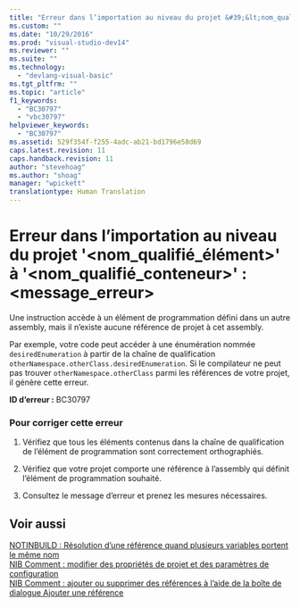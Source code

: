 ```yaml
---
title: "Erreur dans l’importation au niveau du projet &#39;&lt;nom_qualifi&#233;_&#233;l&#233;ment&gt;&#39; &#224; &#39;&lt;nom_qualifi&#233;_conteneur&gt;&#39;&#160;: &lt;message_erreur&gt; | Microsoft Docs"
ms.custom: ""
ms.date: "10/29/2016"
ms.prod: "visual-studio-dev14"
ms.reviewer: ""
ms.suite: ""
ms.technology: 
  - "devlang-visual-basic"
ms.tgt_pltfrm: ""
ms.topic: "article"
f1_keywords: 
  - "BC30797"
  - "vbc30797"
helpviewer_keywords: 
  - "BC30797"
ms.assetid: 529f354f-f255-4adc-ab21-bd1796e58d69
caps.latest.revision: 11
caps.handback.revision: 11
author: "stevehoag"
ms.author: "shoag"
manager: "wpickett"
translationtype: Human Translation
---
```

# Erreur dans l’importation au niveau du projet &#39;&lt;nom_qualifi&#233;_&#233;l&#233;ment&gt;&#39; &#224; &#39;&lt;nom_qualifi&#233;_conteneur&gt;&#39;&#160;: &lt;message_erreur&gt;
Une instruction accède à un élément de programmation défini dans un autre assembly, mais il n’existe aucune référence de projet à cet assembly.  
  
 Par exemple, votre code peut accéder à une énumération nommée `desiredEnumeration` à partir de la chaîne de qualification `otherNamespace.otherClass.desiredEnumeration`. Si le compilateur ne peut pas trouver `otherNamespace.otherClass` parmi les références de votre projet, il génère cette erreur.  
  
 **ID d’erreur :** BC30797  
  
### Pour corriger cette erreur  
  
1.  Vérifiez que tous les éléments contenus dans la chaîne de qualification de l’élément de programmation sont correctement orthographiés.  
  
2.  Vérifiez que votre projet comporte une référence à l’assembly qui définit l’élément de programmation souhaité.  
  
3.  Consultez le message d’erreur et prenez les mesures nécessaires.  
  
## Voir aussi  
 [NOTINBUILD : Résolution d’une référence quand plusieurs variables portent le même nom](http://msdn.microsoft.com/fr-fr/9601e39f-1911-44e1-ace5-3f6e090408b9)   
 [NIB Comment : modifier des propriétés de projet et des paramètres de configuration](http://msdn.microsoft.com/fr-fr/e7184bc5-2f2b-4b4f-aa9a-3ecfcbc48b67)   
 [NIB Comment : ajouter ou supprimer des références à l’aide de la boîte de dialogue Ajouter une référence](http://msdn.microsoft.com/fr-fr/3bd75d61-f00c-47c0-86a2-dd1f20e231c9)